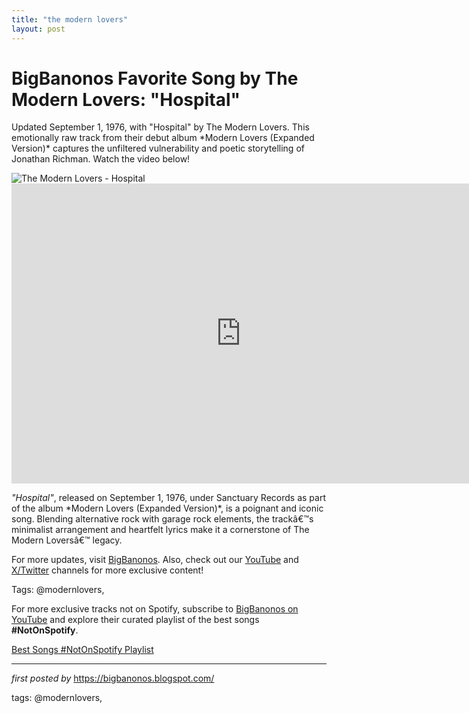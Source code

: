 ```yaml
---
title: "the modern lovers"
layout: post
---
```

<!-- Title of the Post -->
<h1 >BigBanonos Favorite Song by The Modern Lovers: "Hospital"</h1> <!-- Introductory Text -->
<p >Updated September 1, 1976, with "Hospital" by The Modern Lovers. This emotionally raw track from their debut album *Modern Lovers (Expanded Version)* captures the unfiltered vulnerability and poetic storytelling of Jonathan Richman. Watch the video below!</p> <!-- Featured Image -->
<div > <img src="https://i.scdn.co/image/ab67616d0000b27309ded8fd464cf38a3bd010c3" alt="The Modern Lovers - Hospital" />
</div> <!-- YouTube Video Embed -->
<div > <iframe width="733" height="480" src="https://www.youtube.com/embed/5D_nRtlkqCM" title="The Modern Lovers - Hospital" frameborder="0" allow="accelerometer; autoplay; clipboard-write; encrypted-media; gyroscope; picture-in-picture; web-share" referrerpolicy="strict-origin-when-cross-origin" allowfullscreen></iframe>
</div> <!-- Song Information -->
<div > <p><em>"Hospital"</em>, released on September 1, 1976, under Sanctuary Records as part of the album *Modern Lovers (Expanded Version)*, is a poignant and iconic song. Blending alternative rock with garage rock elements, the trackâ€™s minimalist arrangement and heartfelt lyrics make it a cornerstone of The Modern Loversâ€™ legacy.</p>
</div> <!-- Footer Links -->
<div > <p>For more updates, visit <a href="https://bigbanonos.blogspot.com/" target="_blank">BigBanonos</a>. Also, check out our <a href="https://www.youtube.com/@BigBanonos" target="_blank">YouTube</a> and <a href="https://x.com/bigbanonos" target="_blank">X/Twitter</a> channels for more exclusive content!</p>
</div> <!-- Tags -->
<p >Tags: @modernlovers,</p>


<!--Subscribe and Playlist Links-->
<div>
    <p>For more exclusive tracks not on Spotify, subscribe to <a href="https://www.youtube.com/@BigBanonos" target="_blank">BigBanonos on YouTube</a> and explore their curated playlist of the best songs <strong>#NotOnSpotify</strong>.</p>
    <p><a href="https://www.youtube.com/playlist?list=PLtuNtuTatqI0kFahUCbtbfenC_ET5O_tr" target="_blank">Best Songs #NotOnSpotify Playlist<br /></a></p></div>

<hr />

<p><em>first posted by</em> <a href="https://bigbanonos.blogspot.com/" rel="noopener" target="_new">https://bigbanonos.blogspot.com/</a></p>

<p>tags: @modernlovers,</p>
